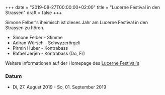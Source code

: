 ﻿+++
date = "2019-08-27T00:00:00+02:00"
title = "Lucerne Festival in den Strassen"
draft = false
+++

Simone Felber's iheimisch ist dieses Jahr am Lucerne Festival in den Strassen zu hören.

* Simone Felber - Stimme
* Adiran Würsch - Schwyzerörgeli
* Pirmin Huber - Kontrabass
* Rafael Jerjen - Kontrabass (Do, Fr)

Weitere Informationen auf der Homepage des [Lucerne Festival's](https://www.lucernefestival.ch/de/programm/sommer-festival-2019/in-den-strassen)

### Datum

* Di, 27. August 2019 - So, 01. September 2019
